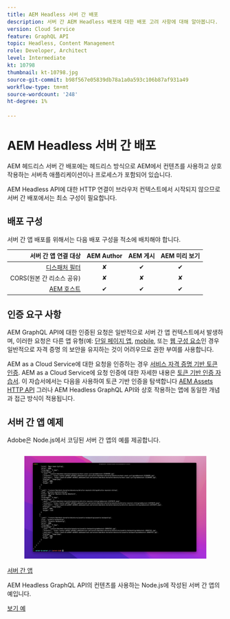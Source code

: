 ```yaml
---
title: AEM Headless 서버 간 배포
description: 서버 간 AEM Headless 배포에 대한 배포 고려 사항에 대해 알아봅니다.
version: Cloud Service
feature: GraphQL API
topic: Headless, Content Management
role: Developer, Architect
level: Intermediate
kt: 10798
thumbnail: kt-10798.jpg
source-git-commit: b98f567e05839db78a1a0a593c106b87af931a49
workflow-type: tm+mt
source-wordcount: '248'
ht-degree: 1%

---
```



# AEM Headless 서버 간 배포

AEM 헤드리스 서버 간 배포에는 헤드리스 방식으로 AEM에서 컨텐츠를 사용하고 상호 작용하는 서버측 애플리케이션이나 프로세스가 포함되어 있습니다.

AEM Headless API에 대한 HTTP 연결이 브라우저 컨텍스트에서 시작되지 않으므로 서버 간 배포에서는 최소 구성이 필요합니다.

## 배포 구성

서버 간 앱 배포를 위해서는 다음 배포 구성을 적소에 배치해야 합니다.

| 서버 간 앱 연결 대상 | AEM Author | AEM 게시 | AEM 미리 보기 |
|---------------------------------------------------------------:|:----------:|:-----------:|:-----------:|
| [디스패처 필터](./configurations/dispatcher-filters.md) | ✘ | ✔ | ✔ |
| CORS(원본 간 리소스 공유) | ✘ | ✘ | ✘ |
| [AEM 호스트](./configurations/aem-hosts.md) | ✔ | ✔ | ✔ |

## 인증 요구 사항

AEM GraphQL API에 대한 인증된 요청은 일반적으로 서버 간 앱 컨텍스트에서 발생하며, 이러한 요청은 다른 앱 유형(예: [단일 페이지 앱](./spa.md), [mobile](./mobile.md), 또는 [웹 구성 요소](./web-component.md)인 경우 일반적으로 자격 증명 의 보안을 유지하는 것이 어려우므로 권한 부여를 사용합니다.

AEM as a Cloud Service에 대한 요청을 인증하는 경우 [서비스 자격 증명 기반 토큰 인증](https://experienceleague.adobe.com/docs/experience-manager-cloud-service/content/implementing/developing/generating-access-tokens-for-server-side-apis.html). AEM as a Cloud Service에 요청 인증에 대한 자세한 내용은 [토큰 기반 인증 자습서](https://experienceleague.adobe.com/docs/experience-manager-learn/getting-started-with-aem-headless/authentication/overview.html). 이 자습서에서는 다음을 사용하여 토큰 기반 인증을 탐색합니다 [AEM Assets HTTP API](https://experienceleague.adobe.com/docs/experience-manager-cloud-service/content/assets/admin/mac-api-assets.html) 그러나 AEM Headless GraphQL API와 상호 작용하는 앱에 동일한 개념과 접근 방식이 적용됩니다.

## 서버 간 앱 예제

Adobe은 Node.js에서 코딩된 서버 간 앱의 예를 제공합니다.

<div class="columns is-multiline">
    <!-- Server-to-server app -->
    <div class="column is-half-tablet is-half-desktop is-one-third-widescreen" aria-label="Server-to-server app" tabindex="0">
       <div class="card">
           <div class="card-image">
               <figure class="image is-16by9">
                   <a href="../example-apps/server-to-server-app.md" title="서버 간 앱" tabindex="-1">
                       <img class="is-bordered-r-small" src="../example-apps/assets/server-to-server-app/server-to-server-card.png" alt="서버 간 앱">
                   </a>
               </figure>
           </div>
           <div class="card-content is-padded-small">
               <div class="content">
                   <p class="headline is-size-6 has-text-weight-bold"><a href="../example-apps/server-to-server-app.md" title="서버 간 앱">서버 간 앱</a></p>
                   <p class="is-size-6">AEM Headless GraphQL API의 컨텐츠를 사용하는 Node.js에 작성된 서버 간 앱의 예입니다.</p>
                   <a href="../example-apps/server-to-server-app.md" class="spectrum-Button spectrum-Button--outline spectrum-Button--primary spectrum-Button--sizeM">
                       <span class="spectrum-Button-label has-no-wrap has-text-weight-bold">보기 예</span>
                   </a>
               </div>
           </div>
       </div>
    </div>
</div>